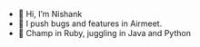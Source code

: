 - 👋 Hi, I’m Nishank
- 👀 I push bugs and features in Airmeet.
- 🌱 Champ in Ruby, juggling in Java and Python

<!---
nishank-airmeet/nishank-airmeet is a ✨ special ✨ repository because its `README.md` (this file) appears on your GitHub profile.
You can click the Preview link to take a look at your changes.
--->
